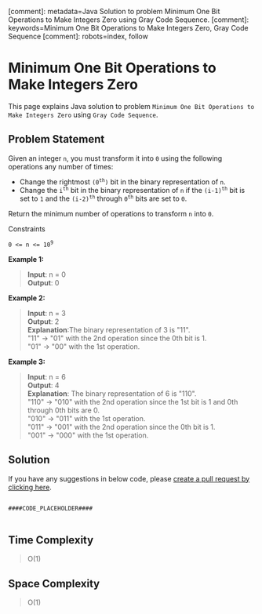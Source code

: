 [comment]: metadata=Java Solution to problem Minimum One Bit Operations to Make Integers Zero using Gray Code Sequence.
[comment]: keywords=Minimum One Bit Operations to Make Integers Zero, Gray Code Sequence
[comment]: robots=index, follow


<h1>Minimum One Bit Operations to Make Integers Zero</h1>
<p>
This page explains Java solution to problem <code class="inline">Minimum One Bit Operations to Make Integers Zero</code> using <code class="inline">Gray Code Sequence</code>.
</p>


<h2 class="heading">Problem Statement</h2>
<p>
Given an integer <code class="inline">n</code>, you must transform it into <code class="inline">0</code> using the following operations any number of times:
</p>
<ul>
<li>Change the rightmost <code class="inline">(0<sup>th</sup>)</code> bit in the binary representation of <code class="inline">n</code>.</li>
<li>Change the <code class="inline">i<sup>th</sup></code> bit in the binary representation of <code class="inline">n</code> if the <code class="inline">(i-1)<sup>th</sup></code> bit is set to <code class="inline">1</code> and the <code class="inline">(i-2)<sup>th</sup></code> through <code class="inline">0<sup>th</sup></code> bits are set to <code class="inline">0</code>.</li>
</ul>
<p>
Return the minimum number of operations to transform <code class="inline">n</code> into <code class="inline">0</code>.
</p>


<p>Constraints</p>
<p><code class="inline">0 &lt;= n &lt;= 10<sup>9</sup></code></p>

<b>Example 1:</b>
<blockquote>
<p>
<b>Input</b>: n = 0<br/>
<b>Output</b>: 0<br/>
</p>
</blockquote>

<b>Example 2:</b>
<blockquote>
<p>
<b>Input</b>: n = 3<br/>
<b>Output</b>: 2<br/>
<b>Explanation</b>:The binary representation of 3 is "11". <br />
"11" -> "01" with the 2nd operation since the 0th bit is 1. <br />
"01" -> "00" with the 1st operation. <br />
</p>
</blockquote>

<b>Example 3:</b>
<blockquote>
<p>
<b>Input</b>: n = 6<br/>
<b>Output</b>: 4<br/>
<b>Explanation</b>: The binary representation of 6 is "110". <br />
"110" -> "010" with the 2nd operation since the 1st bit is 1 and 0th through 0th bits are 0. <br />
"010" -> "011" with the 1st operation. <br />
"011" -> "001" with the 2nd operation since the 0th bit is 1. <br />
"001" -> "000" with the 1st operation. <br />
</p>
</blockquote>


<h2 class="heading">Solution</h2>
If you have any suggestions in below code, please <a href="####LINK_PLACEHOLDER####" target="_blank" rel="noopener noreferrer" class="absolute">create a pull request by clicking here</a>.
<pre>
<code class="language-java">
####CODE_PLACEHOLDER####
</code>
</pre>


<h2 class="heading">Time Complexity</h2>
<blockquote>
<p>
O(1)
</p>
</blockquote>


<h2 class="heading">Space Complexity</h2>
<blockquote>
<p>
O(1)
</p>
</blockquote>
